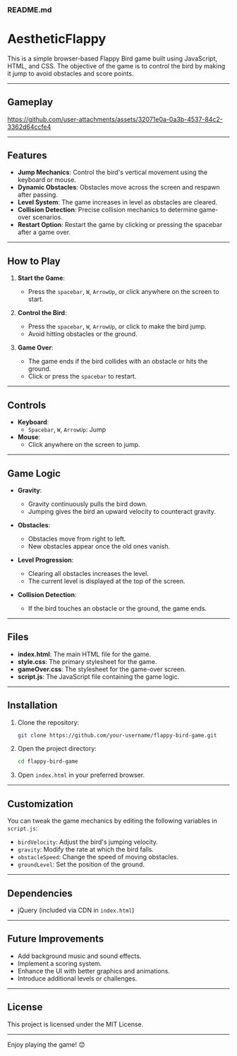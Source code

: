 ### README.md  

# AestheticFlappy

This is a simple browser-based Flappy Bird game built using JavaScript, HTML, and CSS. The objective of the game is to control the bird by making it jump to avoid obstacles and score points.  

---

## Gameplay



https://github.com/user-attachments/assets/32071e0a-0a3b-4537-84c2-3362d64ccfe4

---

## Features  

- **Jump Mechanics**: Control the bird's vertical movement using the keyboard or mouse.  
- **Dynamic Obstacles**: Obstacles move across the screen and respawn after passing.  
- **Level System**: The game increases in level as obstacles are cleared.  
- **Collision Detection**: Precise collision mechanics to determine game-over scenarios.  
- **Restart Option**: Restart the game by clicking or pressing the spacebar after a game over.  

---

## How to Play  

1. **Start the Game**:  
   - Press the `spacebar`, `W`, `ArrowUp`, or click anywhere on the screen to start.  

2. **Control the Bird**:  
   - Press the `spacebar`, `W`, `ArrowUp`, or click to make the bird jump.  
   - Avoid hitting obstacles or the ground.  

3. **Game Over**:  
   - The game ends if the bird collides with an obstacle or hits the ground.  
   - Click or press the `spacebar` to restart.  

---

## Controls  

- **Keyboard**:  
  - `Spacebar`, `W`, `ArrowUp`: Jump  
- **Mouse**:  
  - Click anywhere on the screen to jump.  

---

## Game Logic  

- **Gravity**:  
  - Gravity continuously pulls the bird down.  
  - Jumping gives the bird an upward velocity to counteract gravity.  

- **Obstacles**:  
  - Obstacles move from right to left.  
  - New obstacles appear once the old ones vanish.  

- **Level Progression**:  
  - Clearing all obstacles increases the level.  
  - The current level is displayed at the top of the screen.  

- **Collision Detection**:  
  - If the bird touches an obstacle or the ground, the game ends.  

---

## Files  

- **index.html**: The main HTML file for the game.  
- **style.css**: The primary stylesheet for the game.  
- **gameOver.css**: The stylesheet for the game-over screen.  
- **script.js**: The JavaScript file containing the game logic.  

---

## Installation  

1. Clone the repository:  
   ```bash  
   git clone https://github.com/your-username/flappy-bird-game.git  
   ```  

2. Open the project directory:  
   ```bash  
   cd flappy-bird-game  
   ```  

3. Open `index.html` in your preferred browser.  

---

## Customization  

You can tweak the game mechanics by editing the following variables in `script.js`:  

- `birdVelocity`: Adjust the bird's jumping velocity.  
- `gravity`: Modify the rate at which the bird falls.  
- `obstacleSpeed`: Change the speed of moving obstacles.  
- `groundLevel`: Set the position of the ground.  

---

## Dependencies  

- jQuery (included via CDN in `index.html`)  

---

## Future Improvements  

- Add background music and sound effects.  
- Implement a scoring system.  
- Enhance the UI with better graphics and animations.  
- Introduce additional levels or challenges.  

---

## License  

This project is licensed under the MIT License.  

---

Enjoy playing the game! 😊  
